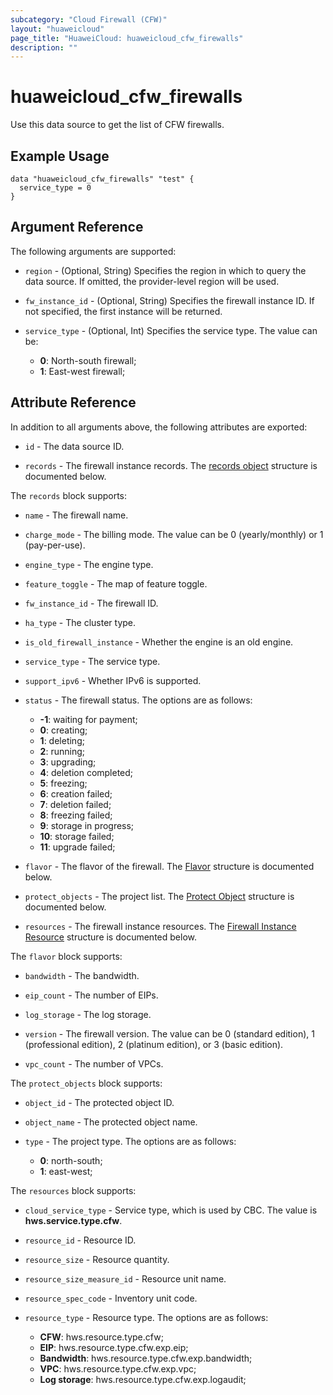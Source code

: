 ```yaml
---
subcategory: "Cloud Firewall (CFW)"
layout: "huaweicloud"
page_title: "HuaweiCloud: huaweicloud_cfw_firewalls"
description: ""
---
```


# huaweicloud_cfw_firewalls

Use this data source to get the list of CFW firewalls.

## Example Usage

```hcl
data "huaweicloud_cfw_firewalls" "test" {
  service_type = 0
}
```

## Argument Reference

The following arguments are supported:

* `region` - (Optional, String) Specifies the region in which to query the data source.
  If omitted, the provider-level region will be used.

* `fw_instance_id` - (Optional, String) Specifies the firewall instance ID.
  If not specified, the first instance will be returned.

* `service_type` - (Optional, Int) Specifies the service type. The value can be:
  + **0**: North-south firewall;
  + **1**: East-west firewall;

## Attribute Reference

In addition to all arguments above, the following attributes are exported:

* `id` - The data source ID.

* `records` - The firewall instance records.
  The [records object](#firewalls_GetFirewallInstanceResponseRecord) structure is documented below.

<a name="firewalls_GetFirewallInstanceResponseRecord"></a>
The `records` block supports:

* `name` - The firewall name.

* `charge_mode` - The billing mode. The value can be 0 (yearly/monthly) or 1 (pay-per-use).

* `engine_type` - The engine type.

* `feature_toggle` - The map of feature toggle.

* `fw_instance_id` - The firewall ID.

* `ha_type` - The cluster type.

* `is_old_firewall_instance` - Whether the engine is an old engine.

* `service_type` - The service type.

* `support_ipv6` - Whether IPv6 is supported.

* `status` - The firewall status. The options are as follows:
  + **-1**: waiting for payment;
  + **0**: creating;
  + **1**: deleting;
  + **2**: running;
  + **3**: upgrading;
  + **4**: deletion completed;
  + **5**: freezing;
  + **6**: creation failed;
  + **7**: deletion failed;
  + **8**: freezing failed;
  + **9**: storage in progress;
  + **10**: storage failed;
  + **11**: upgrade failed;

* `flavor` - The flavor of the firewall.
  The [Flavor](#firewalls_GetFirewallInstanceResponseRecordFlavor) structure is documented below.

* `protect_objects` - The project list.
  The [Protect Object](#firewalls_GetFirewallInstanceResponseRecordProtectObject) structure is documented below.

* `resources` - The firewall instance resources.
  The [Firewall Instance Resource](#firewalls_GetFirewallInstanceResponseRecordFirewallInstanceResource) structure is
  documented below.

<a name="firewalls_GetFirewallInstanceResponseRecordFlavor"></a>
The `flavor` block supports:

* `bandwidth` - The bandwidth.

* `eip_count` - The number of EIPs.

* `log_storage` - The log storage.

* `version` - The firewall version. The value can be 0 (standard edition), 1 (professional edition),
  2 (platinum edition), or 3 (basic edition).

* `vpc_count` - The number of VPCs.

<a name="firewalls_GetFirewallInstanceResponseRecordProtectObject"></a>
The `protect_objects` block supports:

* `object_id` - The protected object ID.

* `object_name` - The protected object name.

* `type` - The project type. The options are as follows:
  + **0**: north-south;
  + **1**: east-west;

<a name="firewalls_GetFirewallInstanceResponseRecordFirewallInstanceResource"></a>
The `resources` block supports:

* `cloud_service_type` - Service type, which is used by CBC. The value is **hws.service.type.cfw**.

* `resource_id` - Resource ID.

* `resource_size` - Resource quantity.

* `resource_size_measure_id` - Resource unit name.

* `resource_spec_code` - Inventory unit code.

* `resource_type` - Resource type. The options are as follows:
  + **CFW**: hws.resource.type.cfw;
  + **EIP**: hws.resource.type.cfw.exp.eip;
  + **Bandwidth**: hws.resource.type.cfw.exp.bandwidth;
  + **VPC**: hws.resource.type.cfw.exp.vpc;
  + **Log storage**: hws.resource.type.cfw.exp.logaudit;
